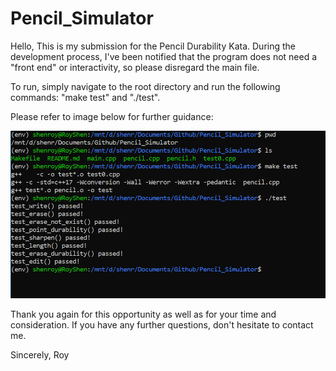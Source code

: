 # Pencil_Simulator
Hello,
This is my submission for the Pencil Durability Kata. During the development process, I've been notified that the program does not need a "front end" or interactivity, so please disregard the main file. 

To run, simply navigate to the root directory and run the following commands: "make test" and "./test". 

Please refer to image below for further guidance:

![demo](https://github.com/RoyTheRoyalBoy/Pencil_Simulator/blob/master/commands.png)

Thank you again for this opportunity as well as for your time and consideration. If you have any further questions, don't hesitate to contact me. 

Sincerely, 
Roy
